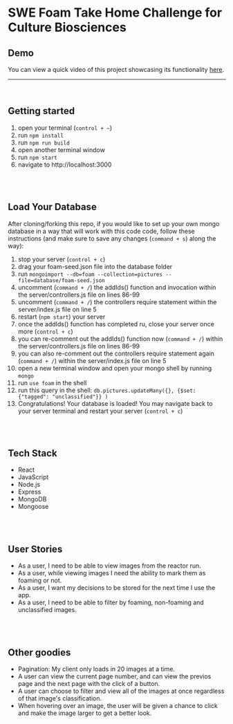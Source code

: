 # SWE Foam Take Home Challenge for Culture Biosciences

## Demo
You can view a quick video of this project showcasing its functionality [here](https://www.loom.com/share/05d29b9f1fd34e21b792910443dbceea).
***
<br>

## Getting started
1. open your terminal (`control + ~`)
2. run `npm install`
3. run `npm run build`
4. open another terminal window
5. run `npm start`
6. navigate to http://localhost:3000
<br>
<br>

## Load Your Database
After cloning/forking this repo, if you would like to set up your own mongo database in a way that will work with this code code, follow these instructions (and make sure to save any changes (`command + s`) along the way):
1. stop your server (`control + c`)
2. drag your foam-seed.json file into the database folder
3. run `mongoimport --db=foam --collection=pictures --file=database/foam-seed.json`
4. uncomment (`command + /`) the addIds() function and invocation within the server/controllers.js file on lines 86-99
5. uncomment (`command + /`) the controllers require statement within the server/index.js file on line 5
6. restart (`npm start`) your server
7. once the addIds() function has completed ru, close your server once more (`control + c`)
8. you can re-comment out the addIds() function now (`command + /`) within the server/controllers.js file on lines 86-99
9. you can also re-comment out the controllers require statement again (`command + /`) within the server/index.js file on line 5
10. open a new terminal window and open your mongo shell by running `mongo`
11. run `use foam` in the shell
12. run this query in the shell: `db.pictures.updateMany({}, {$set: {"tagged": "unclassified"}} )`
13. Congratulations! Your database is loaded! You may navigate back to your server terminal and restart your server (`control + c`)
<br>
<br>

## Tech Stack
- React
- JavaScript
- Node.js
- Express
- MongoDB
- Mongoose
<br>
<br>

## User Stories
- As a user, I need to be able to view images from the reactor run.
- As a user, while viewing images I need the ability to mark them as foaming or not.
- As a user, I want my decisions to be stored for the next time I use the app.
- As a user, I need to be able to filter by foaming, non-foaming and unclassified images.
<br>
<br>

## Other goodies
- Pagination: My client only loads in 20 images at a time.
- A user can view the current page number, and can view the previos page and the next page with the click of a button.
- A user can choose to filter and view all of the images at once regardless of that image's classification.
- When hovering over an image, the user will be given a chance to click and make the image larger to get a better look.